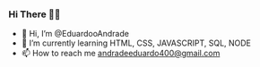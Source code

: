 ### Hi There 👋👋

- 👋 Hi, I’m @EduardooAndrade
- 🌱 I’m currently learning HTML, CSS, JAVASCRIPT, SQL, NODE
- 📫 How to reach me andradeeduardo400@gmail.com


